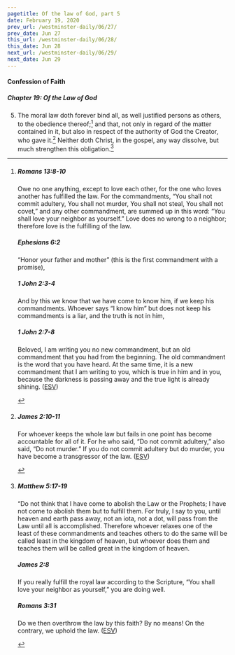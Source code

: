 ```yaml
---
pagetitle: Of the law of God, part 5
date: February 19, 2020
prev_url: /westminster-daily/06/27/
prev_date: Jun 27
this_url: /westminster-daily/06/28/
this_date: Jun 28
next_url: /westminster-daily/06/29/
next_date: Jun 29
---
```


#### Confession of Faith

##### Chapter 19: Of the Law of God

5. The moral law doth forever bind all, as well justified persons as others, to the obedience thereof;[^fnref:wcf1] and that, not only in regard of the matter contained in it, but also in respect of the authority of God the Creator, who gave it.[^fnref:wcf2] Neither doth Christ, in the gospel, any way dissolve, but much strengthen this obligation.[^fnref:wcf3]

[^fnref:wcf1]: <div class="esv"><h5>Romans 13:8-10</h5> <div class="esv-text"> <p id="p45013008.06-1">Owe no one anything, except to love each other, for the one who loves another has fulfilled the law. For the commandments, &#8220;You shall not commit adultery, You shall not murder, You shall not steal, You shall not covet,&#8221; and any other commandment, are summed up in this word: &#8220;You shall love your neighbor as yourself.&#8221; Love does no wrong to a neighbor; therefore love is the fulfilling of the law.</p> </div><h5>Ephesians 6:2</h5> <div class="esv-text"><p id="p49006002.01-2">&#8220;Honor your father and mother&#8221; (this is the first commandment with a promise),</p> </div><h5>1 John 2:3-4</h5> <div class="esv-text"><p id="p62002003.01-3">And by this we know that we have come to know him, if we keep his commandments. Whoever says &#8220;I know him&#8221; but does not keep his commandments is a liar, and the truth is not in him,</p> </div><h5>1 John 2:7-8</h5> <div class="esv-text"> <p id="p62002007.04-4">Beloved, I am writing you no new commandment, but an old commandment that you had from the beginning. The old commandment is the word that you have heard. At the same time, it is a new commandment that I am writing to you, which is true in him and in you, because the darkness is passing away and the true light is already shining.  (<a href="http://www.esv.org" class="copyright">ESV</a>)</p> </div> </div>

[^fnref:wcf2]: <div class="esv"><h5>James 2:10-11</h5> <div class="esv-text"><p id="p59002010.01-1">For whoever keeps the whole law but fails in one point has become accountable for all of it. For he who said, &#8220;Do not commit adultery,&#8221; also said, &#8220;Do not murder.&#8221; If you do not commit adultery but do murder, you have become a transgressor of the law.  (<a href="http://www.esv.org" class="copyright">ESV</a>)</p> </div> </div>

[^fnref:wcf3]: <div class="esv"><h5>Matthew 5:17-19</h5> <div class="esv-text"> <p id="p40005017.07-1"><span class="woc">&#8220;Do not think that I have come to abolish the Law or the Prophets; I have not come to abolish them but to fulfill them.</span> <span class="woc">For truly, I say to you, until heaven and earth pass away, not an iota, not a dot, will pass from the Law until all is accomplished.</span> <span class="woc">Therefore whoever relaxes one of the least of these commandments and teaches others to do the same will be called least in the kingdom of heaven, but whoever does them and teaches them will be called great in the kingdom of heaven.</span></p> </div><h5>James 2:8</h5> <div class="esv-text"><p id="p59002008.01-2">If you really fulfill the royal law according to the Scripture, &#8220;You shall love your neighbor as yourself,&#8221; you are doing well.</p> </div><h5>Romans 3:31</h5> <div class="esv-text"><p id="p45003031.01-3">Do we then overthrow the law by this faith? By no means! On the contrary, we uphold the law.  (<a href="http://www.esv.org" class="copyright">ESV</a>)</p> </div> </div>

